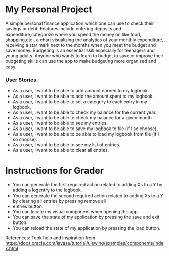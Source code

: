 # My Personal Project

 A simple personal finance application which one can use to check their savings or debt. Features include 
entering deposits and expenditure,categorize where you spend the money on like food, shopping,etc., a chart visualizing
the analytics of your monthly expenditure, receiving a star mark next to the months when
you meet the budget and save money. Budgeting is an essential skill especially for teenagers and young adults. Anyone
who wants to learn to budget to save or improve their budgeting skills can use the app to make budgeting more organised
and easy.


### User Stories
- As a user, I want to be able to add amount earned to my logbook.
- As a user, I want to be able to add the amount spent to my logbook.
- As a user, I want to be able to set a category to each entry in my logbook.
- As a user, I want to be able to check my balance for the current year.
- As a user, I want to be able to check my balance for a given month.
- As a user, I want to be able to see my entries.
- As a user, I want to be able to save my logbook to file (if I so choose). 
- As a user, I want to be able to be able to load my logbook from file (if I so choose).
- As a user, I want to be able to see my list of entries.
- As a user, I want to be able to clear all entries.

# Instructions for Grader

- You can generate the first required action related to adding Xs to a Y by adding a logentry to the logbook.
- You can generate the second required action related to adding Xs to a Y by clearing all entries by pressing remove all
- entries button.
- You can locate my visual component when opening the app.
- You can save the state of my application by pressing the save and exit button.
- You can reload the state of my application by pressing the load button.


References:
Took help and inspiration from https://docs.oracle.com/javase/tutorial/uiswing/examples/components/index.html
 